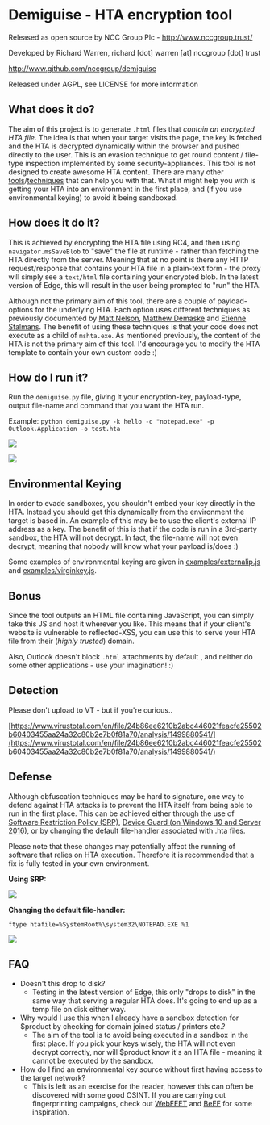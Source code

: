 # Demiguise - HTA encryption tool

Released as open source by NCC Group Plc - http://www.nccgroup.trust/

Developed by Richard Warren, richard [dot] warren [at] nccgroup [dot] trust

http://www.github.com/nccgroup/demiguise

Released under AGPL, see LICENSE for more information

## What does it do? ##

The aim of this project is to generate `.html` files that *contain an encrypted HTA file*. The idea is that when your target visits the page, the key is fetched and the HTA is decrypted dynamically within the browser and pushed directly to the user. This is an evasion technique to get round content / file-type inspection implemented by some security-appliances. This tool is not designed to create awesome HTA content. There are many other [tools](https://github.com/vysec/morphHTA "morphHTA")/[techniques](https://github.com/subTee/Shellcode-Via-HTA "Shellcode-Via-HTA") that can help you with that. What it might help you with is getting your HTA into an environment in the first place, and (if you use environmental keying) to avoid it being sandboxed.

## How does it do it? ##

This is achieved by encrypting the HTA file using RC4, and then using `navigator.msSaveBlob` to "save" the file at runtime - rather than fetching the HTA directly from the server. Meaning that at no point is there any HTTP request/response that contains your HTA file in a plain-text form - the proxy will simply see a `text/html` file containing your encrypted blob. In the latest version of Edge, this will result in the user being prompted to "run" the HTA.

Although not the primary aim of this tool, there are a couple of payload-options for the underlying HTA. Each option uses different techniques as previously documented by [Matt Nelson](https://twitter.com/enigma0x3/status/870810601483894784 "Matt Nelson"), [Matthew Demaske](https://github.com/MatthewDemaske/ThreatHuntingStuff/tree/master/HTAtricks "Matthew Demaske") and [Etienne Stalmans](https://twitter.com/_staaldraad/status/889171980641021954 "Etienne Stalmans"). The benefit of using these techniques is that your code does not execute as a child of `mshta.exe`. As mentioned previously, the content of the HTA is not the primary aim of this tool. I'd encourage you to modify the HTA template to contain your own custom code :)

## How do I run it? ##

Run the `demiguise.py` file, giving it your encryption-key, payload-type, output file-name and command that you want the HTA run.

Example: ```python demiguise.py -k hello -c "notepad.exe" -p Outlook.Application -o test.hta```

![](https://media.giphy.com/media/l1J3HdXkbCCe7sqWY/giphy.gif)

![](https://media.giphy.com/media/l0IylM6alcr7PwEyk/giphy.gif)

## Environmental Keying ##

In order to evade sandboxes, you shouldn't embed your key directly in the HTA. Instead you should get this dynamically from the environment the target is based in. An example of this may be to use the client's external IP address as a key. The benefit of this is that if the code is run in a 3rd-party sandbox, the HTA will not decrypt. In fact, the file-name will not even decrypt, meaning that nobody will know what your payload is/does :)

Some examples of environmental keying are given in [examples/externalip.js](examples/externalip.js) and [examples/virginkey.js](examples/virginkey.js).

## Bonus ##

Since the tool outputs an HTML file containing JavaScript, you can simply take this JS and host it wherever you like. This means that if your client's website is vulnerable to reflected-XSS, you can use this to serve your HTA file from their (*highly trusted*) domain.

Also, Outlook doesn't block `.html` attachments by default , and neither do some other applications - use your imagination! :)

## Detection ##

Please don't upload to VT - but if you're curious..

[https://www.virustotal.com/en/file/24b86ee6210b2abc446021feacfe25502b60403455aa24a32c80b2e7b0f81a70/analysis/1499880541/](https://www.virustotal.com/en/file/24b86ee6210b2abc446021feacfe25502b60403455aa24a32c80b2e7b0f81a70/analysis/1499880541/)

## Defense ##

Although obfuscation techniques may be hard to signature, one way to defend against HTA attacks is to prevent the HTA itself from being able to run in the first place. This can be achieved either through the use of [Software Restriction Policy (SRP)](https://technet.microsoft.com/en-us/library/cc734043(v=ws.10).aspx), [Device Guard (on Windows 10 and Server 2016)](https://technet.microsoft.com/en-us/library/cc734043(v=ws.10).aspx), or by changing the default file-handler associated with .hta files.

Please note that these changes may potentially affect the running of software that relies on HTA execution. Therefore it is recommended that a fix is fully tested in your own environment.

**Using SRP:**

![](https://media.giphy.com/media/3oKIPwzrm6okTJwcEM/giphy.gif)

**Changing the default file-handler:**

    ftype htafile=%SystemRoot%\system32\NOTEPAD.EXE %1

![](https://media.giphy.com/media/xUOrwiKh5KcKMYl89q/giphy.gif)

## FAQ ##

- Doesn't this drop to disk?
	- Testing in the latest version of Edge, this only "drops to disk" in the same way that serving a regular HTA does. It's going to end up as a temp file on disk either way.
- Why would I use this when I already have a sandbox detection for $product by checking for domain joined status / printers etc.?
	- The aim of the tool is to avoid being executed in a sandbox in the first place. If you pick your keys wisely, the HTA will not even decrypt correctly, nor will $product know it's an HTA file - meaning it cannot be executed by the sandbox.
- How do I find an environmental key source without first having access to the target network?
	- This is left as an exercise for the reader, however this can often be discovered with some good OSINT. If you are carrying out fingerprinting campaigns, check out [WebFEET](https://github.com/nccgroup/WebFEET "WebFEET") and [BeEF](https://github.com/beefproject/beef/wiki/Network-Discovery#get-http-servers "BeEF") for some inspiration.